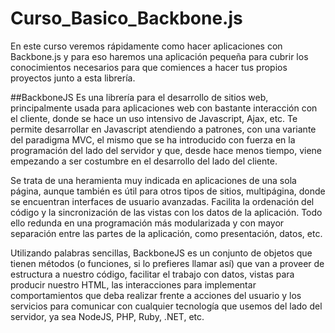 # Curso_Basico_Backbone.js
 En este curso veremos rápidamente como hacer aplicaciones con Backbone.js y para eso haremos una aplicación pequeña para cubrir los conocimientos necesarios para que comiences a hacer tus propios proyectos junto a esta librería. <br>

##BackboneJS 
Es una librería para el desarrollo de sitios web, principalmente usada para aplicaciones web con bastante interacción con el cliente, donde se hace un uso intensivo de Javascript, Ajax, etc. Te permite desarrollar en Javascript atendiendo a patrones, con una variante del paradigma MVC, el mismo que se ha introducido con fuerza en la programación del lado del servidor y que, desde hace menos tiempo, viene empezando a ser costumbre en el desarrollo del lado del cliente. <br>

Se trata de una heramienta muy indicada en aplicaciones de una sola página, aunque también es útil para otros tipos de sitios, multipágina, donde se encuentran interfaces de usuario avanzadas. Facilita la ordenación del código y la sincronización de las vistas con los datos de la aplicación. Todo ello redunda en una programación más modularizada y con mayor separación entre las partes de la aplicación, como presentación, datos, etc. <br>

Utilizando palabras sencillas, BackboneJS es un conjunto de objetos que tienen métodos (o funciones, si lo prefieres llamar así) que van a proveer de estructura a nuestro código, facilitar el trabajo con datos, vistas para producir nuestro HTML, las interacciones para implementar comportamientos que deba realizar frente a acciones del usuario y los servicios para comunicar con cualquier tecnología que usemos del lado del servidor, ya sea NodeJS, PHP, Ruby, .NET, etc.